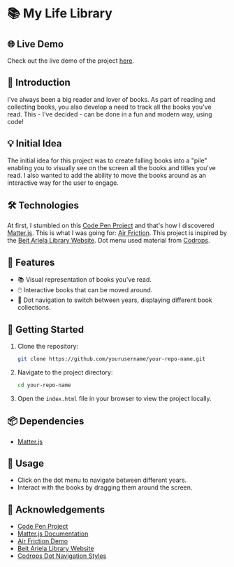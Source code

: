 # 📚 My Life Library

## 🌐 Live Demo
Check out the live demo of the project [here](https://ritagr.github.io/MyLifeLibrary/).

## 📖 Introduction
I've always been a big reader and lover of books. As part of reading and collecting books, you also develop a need to track all the books you've read. This - I've decided - can be done in a fun and modern way, using code!

## 💡 Initial Idea
The initial idea for this project was to create falling books into a "pile" enabling you to visually see on the screen all the books and titles you've read. I also wanted to add the ability to move the books around as an interactive way for the user to engage.

## 🛠️ Technologies
At first, I stumbled on this [Code Pen Project](https://codepen.io/liabru/pen/jwXqOd) and that's how I discovered [Matter.js](https://brm.io/matter-js/docs/). This is what I was going for: [Air Friction](https://brm.io/matter-js/demo/#airFriction). This project is inspired by the [Beit Ariela Library Website](https://ariela.today/). Dot menu used material from [Codrops](https://github.com/codrops/DotNavigationStyles).

## 🌟 Features
- 📚 Visual representation of books you've read.
- 🖱️ Interactive books that can be moved around.
- 📅 Dot navigation to switch between years, displaying different book collections.

## 🚀 Getting Started
1. Clone the repository:
   ```sh
   git clone https://github.com/yourusername/your-repo-name.git
   ```
2. Navigate to the project directory:
   ```sh
   cd your-repo-name
   ```
3. Open the `index.html` file in your browser to view the project locally.

## 📦 Dependencies
- [Matter.js](https://brm.io/matter-js/docs/)

## 📝 Usage
- Click on the dot menu to navigate between different years.
- Interact with the books by dragging them around the screen.

## 🙏 Acknowledgements
- [Code Pen Project](https://codepen.io/liabru/pen/jwXqOd)
- [Matter.js Documentation](https://brm.io/matter-js/docs/)
- [Air Friction Demo](https://brm.io/matter-js/demo/#airFriction)
- [Beit Ariela Library Website](https://ariela.today/)
- [Codrops Dot Navigation Styles](https://github.com/codrops/DotNavigationStyles)

